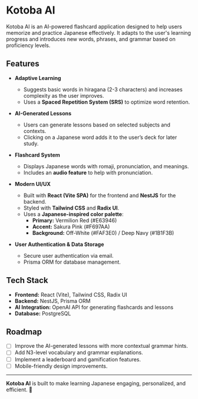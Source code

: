 # Kotoba AI

Kotoba AI is an AI-powered flashcard application designed to help users memorize and practice Japanese effectively. It adapts to the user's learning progress and introduces new words, phrases, and grammar based on proficiency levels.

## Features

- **Adaptive Learning**  
  - Suggests basic words in hiragana (2-3 characters) and increases complexity as the user improves.  
  - Uses a **Spaced Repetition System (SRS)** to optimize word retention.  

- **AI-Generated Lessons**  
  - Users can generate lessons based on selected subjects and contexts.  
  - Clicking on a Japanese word adds it to the user’s deck for later study.  

- **Flashcard System**  
  - Displays Japanese words with romaji, pronunciation, and meanings.  
  - Includes an **audio feature** to help with pronunciation.  

- **Modern UI/UX**  
  - Built with **React (Vite SPA)** for the frontend and **NestJS** for the backend.  
  - Styled with **Tailwind CSS** and **Radix UI**.  
  - Uses a **Japanese-inspired color palette**:
    - **Primary:** Vermilion Red (#E63946)  
    - **Accent:** Sakura Pink (#F697AA)  
    - **Background:** Off-White (#FAF3E0) / Deep Navy (#1B1F3B)  

- **User Authentication & Data Storage**  
  - Secure user authentication via email.  
  - Prisma ORM for database management.  

## Tech Stack

- **Frontend:** React (Vite), Tailwind CSS, Radix UI  
- **Backend:** NestJS, Prisma ORM  
- **AI Integration:** OpenAI API for generating flashcards and lessons  
- **Database:** PostgreSQL  

## Roadmap

- [ ] Improve the AI-generated lessons with more contextual grammar hints.  
- [ ] Add N3-level vocabulary and grammar explanations.  
- [ ] Implement a leaderboard and gamification features.  
- [ ] Mobile-friendly design improvements.  

---

**Kotoba AI** is built to make learning Japanese engaging, personalized, and efficient. 🚀  
